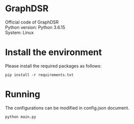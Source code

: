 # GraphDSR
Official code of GraphDSR  
Python version: Python 3.6.15  
System: Linux  

# Install the environment
Please install the required packages as follows:  
```
pip install -r requirements.txt
```

# Running  
The configurations can be modified in config.json document.

```
python main.py
```
